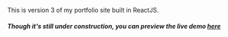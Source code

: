 This is version 3 of my portfolio site built in ReactJS.

##### Though it's still under construction, you can preview the live demo [here](http://cv3.surge.sh/)